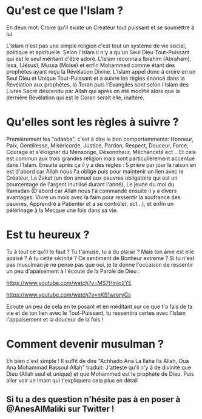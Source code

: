 # Qu'est ce que l'Islam ? 

En deux mot: Croire qu'il existe un Créateur tout puissant et se soumettre à lui 

L'Islam n'est pas une simple religion c'est tout un système de vie social, politique et spirituelle. Selon l'Islam il n'y a qu'un Seul Dieu Tout-Puissant qui est le seul méritant d'être adoré. L'Islam reconnais Ibrahim (Abraham), Issa, (Jésus), Mussa (Moïse) et enfin Mohammed comme étant des prophètes ayant reçu la Révélation Divine. L'Islam appel donc à croire en un Seul Dieu et Unique Tout-Puissant et à suivre les règles énoncé dans la Révélation aux prophètes, la Torah puis l'Evangiles sont selon l'Islam des Livres Sacré déscendu par Allah qui après on été modifié alors que la dernière Révélation qui est le Coran serait elle, inaltéré. 

# Qu'elles sont les règles à suivre ? 

Premièrement les "adaabs", c'est à dire le bon comportemments: Honneur, Paix, Gentillesse, Miséricorde, Justice, Pardon, Respect, Douceur, Force, Courage et s'éloigner du Mensonge, Désonnheur, Méchanceté ect .. Et cela est commun aux trois grandes religion mais sont particulièrement accentué dans l'Islam. Ensuite après ça il y a des règles : 5 prière par jour la raison en est d'abord car Allah nous l'a obligé puis pour maintenir un lien avec le Créateur, La Zakat (un don annuel aux pauvres obligatoire qui est un pourcentage de l'argent inutilisé durant l'anné), Le jeune du moi du Ramadan (D'abord car Allah nous l'a commandé ensuite il y a divers avantages: Vivre un mois avec la faim pour ressentir la soufrance des pauvres, Apprendre à Patienter et a se contrôler, ect ..), et enfin un pélérinage à la Mecque une fois dans sa vie. 

# Est tu heureux ? 

Tu à tout ce qu'il te faut ? Tu t'amuse, tu a du plaisir ? Mais ton âme est elle apaisé ? A tu cette sérinité ? Ce sentiment de Bonheur extreme ? Si tu n'est pas musulman je ne pense pas que oui, je te donne l'occasion de ressentir un peu d'apaisement à l'écoute de la Parole de Dieu : 

https://www.youtube.com/watch?v=MS7Hinio2YE

https://www.youtube.com/watch?v=nKS1wreryGs

Ecoute un peu de cela en te posant et en méditant sur ce que t'a fais de ta vie et de ton lien avec le Tout-Puissant, tu ressentira certes avec l'Islam l'appaisement et la douceur de la fois !

# Comment devenir musulman ? 

Eh bien c'est simple ! Il suffit de dire "Achhado Ana La Ilaha Ila Allah, Oua Ana Mohammad Rassoul Allah" traduit: J'atteste qu'il n'y à de divinité que Dieu (Allah seul et unique) et que Mohammed est le prophète de Dieu. Puis aller voir un Imam qui t'expliquera cela plus en détail

## Si tu a des question n'hésite pas à en poser à @AnesAlMaliki sur Twitter !
